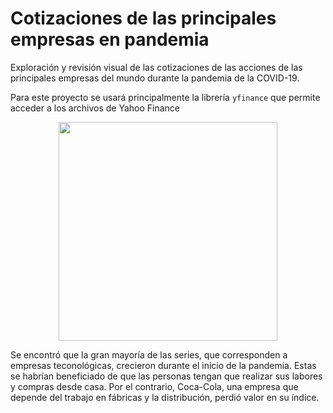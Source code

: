 # Cotizaciones de las principales empresas en pandemia
Exploración y revisión visual de las cotizaciones de las acciones de las principales empresas del mundo durante la pandemia de la COVID-19.

Para este proyecto se usará principalmente la librería `yfinance` que permite acceder a los archivos de Yahoo Finance
<p align="center">
  <img src="./figures/yfinance_logo" width="350">
</p>

Se encontró que la gran mayoría de las series, que corresponden a empresas teconológicas, crecieron durante el inicio de la pandemia. Estas se habrían beneficiado de que las personas tengan que realizar sus labores y compras desde casa. Por el contrario, Coca-Cola, una empresa que depende del trabajo en fábricas y la distribución, perdió valor en su índice.
